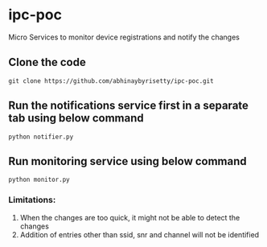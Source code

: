 # ipc-poc
Micro Services to monitor device registrations and notify the changes

## Clone the code
`git clone https://github.com/abhinaybyrisetty/ipc-poc.git`

## Run the notifications service first in a separate tab using below command
`python notifier.py`

## Run monitoring service using below command
`python monitor.py`


### Limitations:
1. When the changes are too quick, it might not be able to detect the changes
2. Addition of entries other than ssid, snr and channel will not be identified
